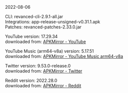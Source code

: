2022-08-06
  
CLI: revanced-cli-2.9.1-all.jar  
Integrations: app-release-unsigned-v0.31.1.apk  
Patches: revanced-patches-2.33.0.jar  

YouTube version: 17.29.34  
downloaded from: [APKMirror - YouTube](https://www.apkmirror.com/apk/google-inc/youtube/youtube-17-29-34-release/youtube-17-29-34-android-apk-download/)  

YouTube Music (arm64-v8a) version: 5.17.51  
downloaded from: [APKMirror - YouTube Music arm64-v8a](https://www.apkmirror.com/apk/google-inc/youtube-music/youtube-music-5-17-51-release/youtube-music-5-17-51-2-android-apk-download/)  

Twitter version: 9.53.0-release.0  
downloaded from: [APKMirror - Twitter](https://www.apkmirror.com/apk/twitter-inc/twitter/twitter-9-53-0-release-0-release/twitter-9-53-0-release-0-android-apk-download/)  

Reddit version: 2022.28.0  
downloaded from: [APKMirror - Reddit](https://www.apkmirror.com/apk/redditinc/reddit/reddit-2022-28-0-release/reddit-2022-28-0-2-android-apk-download/)  
